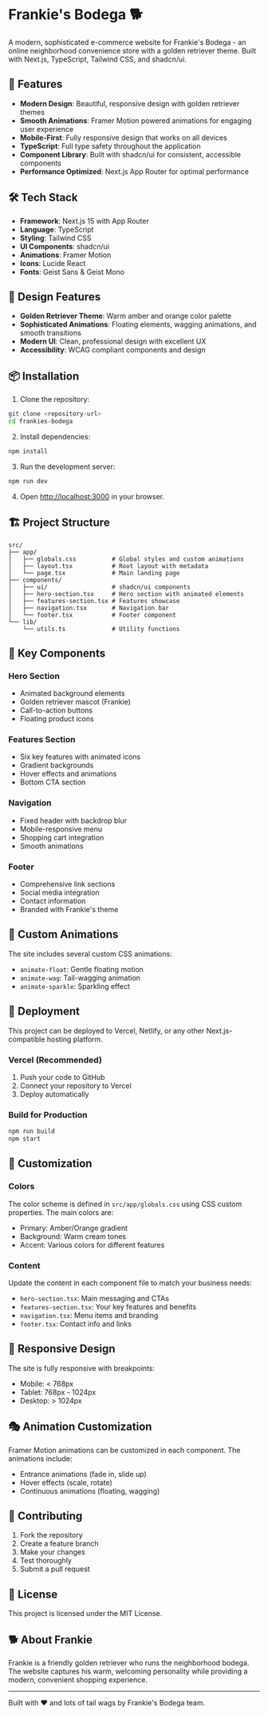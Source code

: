 # Frankie's Bodega 🐕

A modern, sophisticated e-commerce website for Frankie's Bodega - an online neighborhood convenience store with a golden retriever theme. Built with Next.js, TypeScript, Tailwind CSS, and shadcn/ui.

## 🚀 Features

- **Modern Design**: Beautiful, responsive design with golden retriever themes
- **Smooth Animations**: Framer Motion powered animations for engaging user experience
- **Mobile-First**: Fully responsive design that works on all devices
- **TypeScript**: Full type safety throughout the application
- **Component Library**: Built with shadcn/ui for consistent, accessible components
- **Performance Optimized**: Next.js App Router for optimal performance

## 🛠️ Tech Stack

- **Framework**: Next.js 15 with App Router
- **Language**: TypeScript
- **Styling**: Tailwind CSS
- **UI Components**: shadcn/ui
- **Animations**: Framer Motion
- **Icons**: Lucide React
- **Fonts**: Geist Sans & Geist Mono

## 🎨 Design Features

- **Golden Retriever Theme**: Warm amber and orange color palette
- **Sophisticated Animations**: Floating elements, wagging animations, and smooth transitions
- **Modern UI**: Clean, professional design with excellent UX
- **Accessibility**: WCAG compliant components and design

## 📦 Installation

1. Clone the repository:

```bash
git clone <repository-url>
cd frankies-bodega
```

2. Install dependencies:

```bash
npm install
```

3. Run the development server:

```bash
npm run dev
```

4. Open [http://localhost:3000](http://localhost:3000) in your browser.

## 🏗️ Project Structure

```
src/
├── app/
│   ├── globals.css          # Global styles and custom animations
│   ├── layout.tsx           # Root layout with metadata
│   └── page.tsx             # Main landing page
├── components/
│   ├── ui/                  # shadcn/ui components
│   ├── hero-section.tsx     # Hero section with animated elements
│   ├── features-section.tsx # Features showcase
│   ├── navigation.tsx       # Navigation bar
│   └── footer.tsx           # Footer component
└── lib/
    └── utils.ts             # Utility functions
```

## 🎯 Key Components

### Hero Section

- Animated background elements
- Golden retriever mascot (Frankie)
- Call-to-action buttons
- Floating product icons

### Features Section

- Six key features with animated icons
- Gradient backgrounds
- Hover effects and animations
- Bottom CTA section

### Navigation

- Fixed header with backdrop blur
- Mobile-responsive menu
- Shopping cart integration
- Smooth animations

### Footer

- Comprehensive link sections
- Social media integration
- Contact information
- Branded with Frankie's theme

## 🎨 Custom Animations

The site includes several custom CSS animations:

- `animate-float`: Gentle floating motion
- `animate-wag`: Tail-wagging animation
- `animate-sparkle`: Sparkling effect

## 🚀 Deployment

This project can be deployed to Vercel, Netlify, or any other Next.js-compatible hosting platform.

### Vercel (Recommended)

1. Push your code to GitHub
2. Connect your repository to Vercel
3. Deploy automatically

### Build for Production

```bash
npm run build
npm start
```

## 🔧 Customization

### Colors

The color scheme is defined in `src/app/globals.css` using CSS custom properties. The main colors are:

- Primary: Amber/Orange gradient
- Background: Warm cream tones
- Accent: Various colors for different features

### Content

Update the content in each component file to match your business needs:

- `hero-section.tsx`: Main messaging and CTAs
- `features-section.tsx`: Your key features and benefits
- `navigation.tsx`: Menu items and branding
- `footer.tsx`: Contact info and links

## 📱 Responsive Design

The site is fully responsive with breakpoints:

- Mobile: < 768px
- Tablet: 768px - 1024px
- Desktop: > 1024px

## 🎭 Animation Customization

Framer Motion animations can be customized in each component. The animations include:

- Entrance animations (fade in, slide up)
- Hover effects (scale, rotate)
- Continuous animations (floating, wagging)

## 🤝 Contributing

1. Fork the repository
2. Create a feature branch
3. Make your changes
4. Test thoroughly
5. Submit a pull request

## 📄 License

This project is licensed under the MIT License.

## 🐕 About Frankie

Frankie is a friendly golden retriever who runs the neighborhood bodega. The website captures his warm, welcoming personality while providing a modern, convenient shopping experience.

---

Built with ❤️ and lots of tail wags by Frankie's Bodega team.
